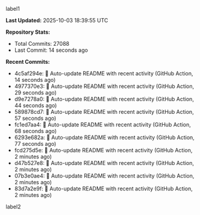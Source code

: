 
label1 
<!-- ACTIVITY_START -->
**Last Updated:** 2025-10-03 18:39:55 UTC

**Repository Stats:**
- Total Commits: 27088
- Last Commit: 14 seconds ago

**Recent Commits:**
- 4c5af294e: 🤖 Auto-update README with recent activity (GitHub Action, 14 seconds ago)
- 4977370e3: 🤖 Auto-update README with recent activity (GitHub Action, 29 seconds ago)
- d9e7278a0: 🤖 Auto-update README with recent activity (GitHub Action, 44 seconds ago)
- 589878cd7: 🤖 Auto-update README with recent activity (GitHub Action, 57 seconds ago)
- fc1ed7aa4: 🤖 Auto-update README with recent activity (GitHub Action, 68 seconds ago)
- 6293e682a: 🤖 Auto-update README with recent activity (GitHub Action, 77 seconds ago)
- fcd275d5e: 🤖 Auto-update README with recent activity (GitHub Action, 2 minutes ago)
- d47b527e8: 🤖 Auto-update README with recent activity (GitHub Action, 2 minutes ago)
- 07b3e0ae4: 🤖 Auto-update README with recent activity (GitHub Action, 2 minutes ago)
- 83d7a2e9f: 🤖 Auto-update README with recent activity (GitHub Action, 2 minutes ago)
<!-- ACTIVITY_END -->

label2
